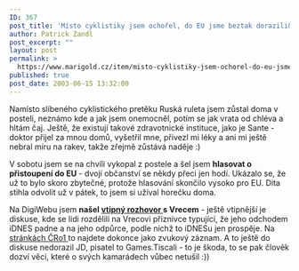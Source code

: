 ```yaml
---
ID: 367
post_title: 'Místo cyklistiky jsem ochořel, do EU jsme beztak dorazili&#8230;'
author: Patrick Zandl
post_excerpt: ""
layout: post
permalink: >
  https://www.marigold.cz/item/misto-cyklistiky-jsem-ochorel-do-eu-jsme-beztak-dorazili
published: true
post_date: 2003-06-15 13:32:00
---
```

<P>Namísto slíbeného cyklistického pretěku Ruská ruleta jsem zůstal doma v posteli, neznámo kde a jak jsem onemocněl, potím se jak vrata od chléva a hltám čaj. Ještě, že existují takové zdravotnické instituce, jako je Sante - doktor přijel za mnou domů, vyšetřil mne, přivezl mi léky a ani mi ještě nebral míru na rakev, takže zřejmě zůstává naděje :)</P>
<P>V sobotu jsem se na chvíli vykopal z postele a šel jsem <STRONG>hlasovat o přistoupení do EU</STRONG> - dvojí občanství se někdy přeci jen hodí. Ukázalo se, že už to bylo skoro zbytečné, protože hlasování skončilo vysoko pro EU. Dita stihla odvolit už v pátek, to jsem si užíval horečku doma. </P>
<P>Na DigiWebu jsem <STRONG>našel </STRONG><A href="http://www.digiweb.cz/index.php?p=i00000_d&amp;a[id]=12946950&amp;a[area_id]=10074060#nazory" target=_blank><STRONG>vtipný rozhovor </STRONG></A><STRONG>s Vrecem</STRONG> - ještě vtipnější je diskuse, kde se lidi rozdělili na Vrecovi příznivce typující, že jeho odchodem iDNES padne a na jeho odpůrce, podle nichž to iDNESu jen prospěje. Na <A href="http://www.rozhlas.cz/izurnal/porapoc/_zprava/77343" target=_blank>stránkách ČRo1 </A>to najdete dokonce jako zvukový záznam. A to ještě do diskuse nedorazil JD, pisatel to Games.Tiscali - to je škoda, to se pak člověk dozví věci, které o svých kamarádech vůbec netušil :))</P>